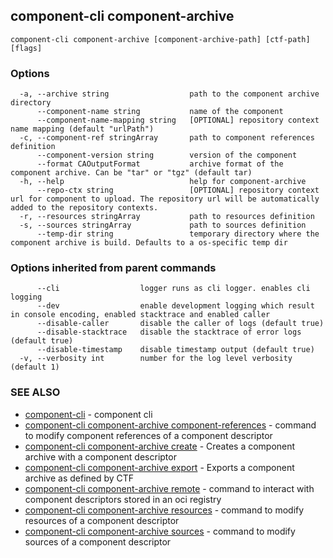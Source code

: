 ## component-cli component-archive



```
component-cli component-archive [component-archive-path] [ctf-path] [flags]
```

### Options

```
  -a, --archive string                  path to the component archive directory
      --component-name string           name of the component
      --component-name-mapping string   [OPTIONAL] repository context name mapping (default "urlPath")
  -c, --component-ref stringArray       path to component references definition
      --component-version string        version of the component
      --format CAOutputFormat           archive format of the component archive. Can be "tar" or "tgz" (default tar)
  -h, --help                            help for component-archive
      --repo-ctx string                 [OPTIONAL] repository context url for component to upload. The repository url will be automatically added to the repository contexts.
  -r, --resources stringArray           path to resources definition
  -s, --sources stringArray             path to sources definition
      --temp-dir string                 temporary directory where the component archive is build. Defaults to a os-specific temp dir
```

### Options inherited from parent commands

```
      --cli                  logger runs as cli logger. enables cli logging
      --dev                  enable development logging which result in console encoding, enabled stacktrace and enabled caller
      --disable-caller       disable the caller of logs (default true)
      --disable-stacktrace   disable the stacktrace of error logs (default true)
      --disable-timestamp    disable timestamp output (default true)
  -v, --verbosity int        number for the log level verbosity (default 1)
```

### SEE ALSO

* [component-cli](component-cli.md)	 - component cli
* [component-cli component-archive component-references](component-cli_component-archive_component-references.md)	 - command to modify component references of a component descriptor
* [component-cli component-archive create](component-cli_component-archive_create.md)	 - Creates a component archive with a component descriptor
* [component-cli component-archive export](component-cli_component-archive_export.md)	 - Exports a component archive as defined by CTF
* [component-cli component-archive remote](component-cli_component-archive_remote.md)	 - command to interact with component descriptors stored in an oci registry
* [component-cli component-archive resources](component-cli_component-archive_resources.md)	 - command to modify resources of a component descriptor
* [component-cli component-archive sources](component-cli_component-archive_sources.md)	 - command to modify sources of a component descriptor

